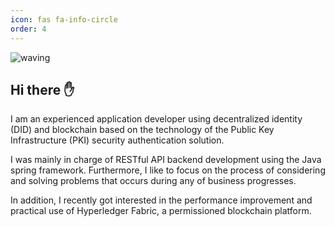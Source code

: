 ```yaml
---
icon: fas fa-info-circle
order: 4
---
```

![waving](https://capsule-render.vercel.app/api?type=waving&height=190&text=&fontAlign=80&fontAlignY=40&color=gradient)
## Hi there ✋

I am an experienced application developer using decentralized identity (DID) and blockchain based on the technology of the Public Key Infrastructure (PKI) security authentication solution.

I was mainly in charge of RESTful API backend development using the Java spring framework. Furthermore, I like to focus on the process of considering and solving problems that occurs during any of business progresses.

In addition, I recently got interested in the performance improvement and practical use of Hyperledger Fabric, a permissioned blockchain platform.

